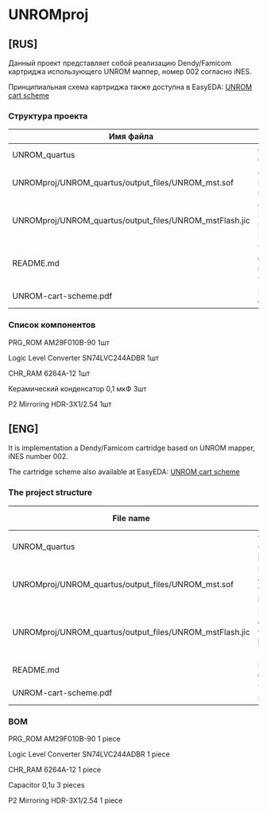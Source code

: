 # UNROMproj
## [RUS]

Данный проект представляет собой реализацию Dendy/Famicom картриджа использующего UNROM маппер, номер 002 согласно iNES.

Принципиальная схема картриджа также доступна в EasyEDA: [UNROM cart scheme](https://easyeda.com/editor#id=b25b2193f7914e0da3a9895ea4b576b6)

### Структура проекта

Имя файла                                               | Содержание файла
--------------------------------------------------------|----------------------------------------------------------------------------
UNROM_quartus                                           | Откомпилированный Quartus проект
UNROMproj/UNROM_quartus/output_files/UNROM_mst.sof      | Файл конфигурации ПЛИС для загрузки по JTAG
UNROMproj/UNROM_quartus/output_files/UNROM_mstFlash.jic | Файл конфигурации ПЛИС для записи во Flash-память (чип EPCS16)
README.md                                               | Тот самый файл с описанием проекта, который вы сейчас и читаете
UNROM-cart-scheme.pdf                                   | Принципиальная схема картриджа

### Список компонентов

PRG_ROM AM29F010B-90                 1шт

Logic Level Converter SN74LVC244ADBR 1шт

CHR_RAM 6264A-12                     1шт

Керамический конденсатор 0,1 мкФ     3шт

P2 Mirroring HDR-3X1/2.54            1шт

## [ENG]

It is implementation a Dendy/Famicom cartridge based on UNROM mapper, iNES number 002.

The cartridge scheme also available at EasyEDA: [UNROM cart scheme](https://easyeda.com/editor#id=b25b2193f7914e0da3a9895ea4b576b6)

### The project structure

File name                                               | File description
--------------------------------------------------------|----------------------------------------------------------------------------
UNROM_quartus                                           | Compiled Qaurtus project
UNROMproj/UNROM_quartus/output_files/UNROM_mst.sof      | FPGA configuration for JTAG loading
UNROMproj/UNROM_quartus/output_files/UNROM_mstFlash.jic | FPGA configuration for FLASH loading (EPCS16 chip)
README.md                                               | Project documentation
UNROM-cart-scheme.pdf                                   | The cartridge scheme

### BOM

PRG_ROM AM29F010B-90                 1 piece

Logic Level Converter SN74LVC244ADBR 1 piece

CHR_RAM 6264A-12                     1 piece

Capacitor 0,1u                       3 pieces

P2 Mirroring HDR-3X1/2.54            1 piece
